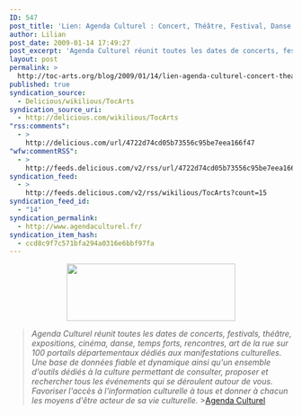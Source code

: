 ```yaml
---
ID: 547
post_title: 'Lien: Agenda Culturel : Concert, Théâtre, Festival, Danse &#8230;'
author: Lilian
post_date: 2009-01-14 17:49:27
post_excerpt: 'Agenda Culturel réunit toutes les dates de concerts, festivals, théâtre, expositions, cinéma, danse, temps forts, rencontres, art de la rue sur 100 portails départementaux dédiés aux manifestations culturelles. Une base de données fiable et dynamique ainsi qu&#39;un ensemble d&#39;outils dédiés à la culture permettant de consulter, proposer et rechercher tous les événements qui se déroulent autour de vous. Favoriser l&#39;accès à l&#39;information culturelle à tous et donner à chacun les moyens d&#39;être acteur de sa vie culturelle.'
layout: post
permalink: >
  http://toc-arts.org/blog/2009/01/14/lien-agenda-culturel-concert-theatre-festival-danse/
published: true
syndication_source:
  - Delicious/wikilious/TocArts
syndication_source_uri:
  - http://delicious.com/wikilious/TocArts
"rss:comments":
  - >
    http://delicious.com/url/4722d74cd05b73556c95be7eea166f47
"wfw:commentRSS":
  - >
    http://feeds.delicious.com/v2/rss/url/4722d74cd05b73556c95be7eea166f47
syndication_feed:
  - >
    http://feeds.delicious.com/v2/rss/wikilious/TocArts?count=15
syndication_feed_id:
  - "14"
syndication_permalink:
  - http://www.agendaculturel.fr/
syndication_item_hash:
  - ccd8c9f7c571bfa294a0316e6bbf97fa
---
```

<p style="text-align: center;">
  <a href="http://toc-arts.org/blog/wp-content/uploads/2009/01/agenda-culturel.jpg"><img class="aligncenter size-medium wp-image-7584" title="agenda-culturel" src="http://toc-arts.org/blog/wp-content/uploads/2009/01/agenda-culturel-300x102.jpg" alt="" width="300" height="102" /></a>
</p>

> *Agenda Culturel réunit toutes les dates de concerts, festivals, théâtre, expositions, cinéma, danse, temps forts, rencontres, art de la rue sur 100 portails départementaux dédiés aux manifestations culturelles. Une base de données fiable et dynamique ainsi qu'un ensemble d'outils dédiés à la culture permettant de consulter, proposer et rechercher tous les événements qui se déroulent autour de vous. Favoriser l'accès à l'information culturelle à tous et donner à chacun les moyens d'être acteur de sa vie culturelle.* >[Agenda Culturel ][1]

 [1]: http://www.agendaculturel.fr/ "Agenda Culturel : Concert, Théâtre, Festival, Danse ..."
